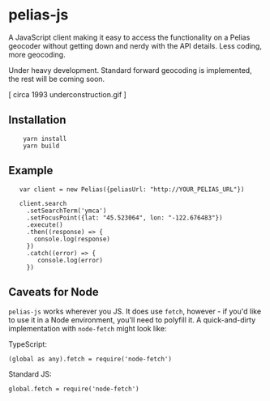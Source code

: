 # pelias-js
A JavaScript client making it easy to access the functionality on a Pelias geocoder without getting down and nerdy
with the API details. Less coding, more geocoding.

Under heavy development. Standard forward geocoding is implemented, the rest will be coming soon. 

[ circa 1993 underconstruction.gif ]

## Installation
```
    yarn install
    yarn build
```
## Example
```
   var client = new Pelias({peliasUrl: "http://YOUR_PELIAS_URL"})
   
   client.search
     .setSearchTerm('ymca')
     .setFocusPoint({lat: "45.523064", lon: "-122.676483"})
     .execute()
     .then((response) => {
       console.log(response)
     })
     .catch((error) => {
        console.log(error)
     })
```

## Caveats for Node
`pelias-js` works wherever you JS. It does use `fetch`, however - if you'd like to use it in a Node environment, you'll
need to polyfill it. A quick-and-dirty implementation with `node-fetch` might look like:

TypeScript: 
```
(global as any).fetch = require('node-fetch')
```

Standard JS: 
```
global.fetch = require('node-fetch')
```

